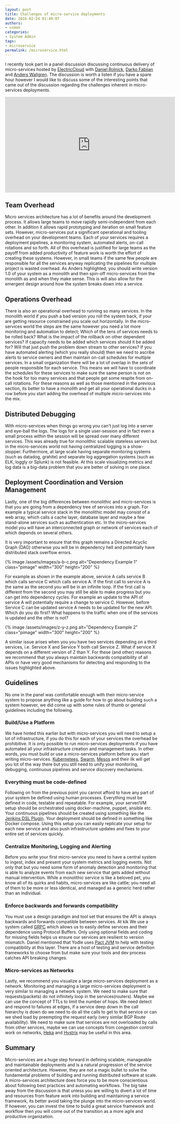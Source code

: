 ```yaml
---
layout: post
title: Challenges of micro-service deployments
date: 2016-02-24 01:49:07
authors:
- usman
categories:
- System Admin
tags:
- microservice
permalink: /microservice.html
---
```


I recently took part in a panel discussion discussing continuous delivery of micro-services hosted by [ElectricCloud](http://electric-cloud.com/) with [Daniel Rolnick](http://twitter.com/YodleTech), [Darko Fabijan](https://twitter.com/darkofabijan) and [Anders Wallgren](https://twitter.com/anders_wallgren). The discussion is worth a listen if you have a spare hour however I would like to discuss some of the interesting points that came out of the discussion regarding the challenges inherent in micro-services deployments.

<iframe width="560" height="315" src="https://www.youtube.com/embed/ciGcTivBSVg" frameborder="0" allowfullscreen></iframe>

## Team Overhead

Micro services architecture has a lot of benefits around the development process. It allows large teams to move rapidly semi-independent from each other. In addition it allows rapid prototyping and iteration on small feature sets. However, micro-services put a significant operational and tooling overhead on your development teams. Each of your services requires a deployment pipelines, a monitoring system, automated alerts, on-call rotations and so forth. All of this overhead is justified for large teams as the payoff from added productivity of feature work is worth the effort of creating these systems. However, in small teams if the same few people are responsible for all the services anyway replicating the pipelines for multiple project is wasted overhead. As Anders highlighted, you should write version 1.0 of your system as a monolith and then spin-off micro-services from the monolith as and when they make sense. This is will also allow for the emergent design around how the system breaks down into a service.


## Operations Overhead

There is also an operational overhead to running so many services. In the monolith world if you push a bad version you roll the system back, if your are getting resource constrained you scale out horizontally. In the micro-services world the steps are the same however you need a lot more monitoring and automation to detect; Which of the tens of services needs to be rolled back? What is the impact of the rollback on other dependent services? If capacity needs to be added which services should it be added for? Will that just push the problem down stream to other services? If you have automated alerting (which you really should) then we need to ascribe alerts to service owners and then maintain on-call schedules for multiple services. In a small organization there will be a lot of overlap in the sets of people responsible for each service. This means we will have to coordinate the schedules for these services to make sure the same person is not on the hook for too many services and that people get some respite from on-call rotations. For these reasons as well as those mentioned in the previous section, its better to have a monolith and get all your operational ducks in a row before you start adding the overhead of multiple micro-services into the mix.

## Distributed Debugging

With micro-services when things go wrong you can't just log into a server and eye-ball the logs. The logs for a single user-session and in fact even a small process within the session will be spread over many different services. This was already true for monolithic scalable stateless servers but in the micro-services world not having centralized logging is a show-stopper. Furthermore, at large scale having separate monitoring systems (such as datadog, grahite) and separate log aggregation systems (such as ELK, loggly or Splunk) is not feasible. At this scale visualizing metrics and log data is a big-data problem that you are better of solving in one place.


## Deployment Coordination and Version Management

Lastly, one of the big differences between monolithic and micro-services is that you are going from a dependency tree of services into a graph. For example a typical service stack in the monolithic model may consist of a web array, which calls a cache layer, database layer and maybe a few stand-alone services such as authentication etc. In the micro-services model you will have an interconnected graph or network of services each of which depends on several others.

It is very important to ensure that this graph remains a Directed Acyclic Graph (DAG) otherwise you will be in dependency hell and potentially have distributed stack overflow errors.

{% image /assets/images/a-b-c.png alt="Dependency Example 1" class="pimage" width="300" height="200" %}

For example as shown in the example above, service A calls service B which calls service C which calls service A. If the first call to service A is the same as the second you will be in an infinite loop. If the first call is different from the second you may still be able to make progress but you can get into dependency cycles. For example an update to the API of service A will potentially require a change to service C. However, before Service C can be updated service A needs to be updated for the new API. Which do you do first? What happens to the traffic when one of the services is updated and the other is not?

{% image /assets/images/z-y-z.png alt="Dependency Example 2" class="pimage" width="300" height="200" %}

A similar issue arises when you you have two services depending on a third services, i.e. Service X and Service Y both call Service Z. What if service X depends on a different version of Z than Y. For these (and other) reasons we recommend that you always maintain backwards compatibility of all APIs or have very good mechanisms for detecting and responding to the issues highlighted above.

## Guidelines

No one in the panel was comfortable enough with their micro-service system to propose anything like a guide for how to go about building such a system however, we did come up with some rules of thumb or general guidelines including the following.

### Build/Use a Platform

We have hinted this earlier but with micro-services you will need to setup a lot of infrastructure, if you do this for each of your services the overhead be prohibitive. It is only possible to run micro-services deployments if you have automated all your infrastructure creation and management tasks. In other words, you must build or use a micro-services platform before you start writing micro-services. [Kubernetees](http://kubernetes.io/), [Swarm](https://docs.docker.com/swarm/), [Mesos](http://mesos.apache.org/) and their ilk will get you lot of the way there but you still need to unify your monitoring, debugging, continuous pipelines and service discovery mechanisms.

### Everything must be code-defined

Following on from the previous point you cannot afford to have any part of your system be defined using human processes. Everything must be defined in code, testable and repeatable. For example, your server/VM setup should be orchestrated using docker-machine, puppet, ansible etc. Your continuous pipelines should be created using something like the [Jenkins DSL Plugin](https://github.com/jenkinsci/job-dsl-plugin). Your deployment should be defined in something like Docker compose. Using this setup you can easily replicate your setup for each new service and also push infrastructure updates and fixes to your entire set of services quickly.

### Centralize Monitoring, Logging and Alerting

Before you write your first micro-service you need to have a central system to ingest, index and present your system metrics and logging events. Not only that but you need some form of anomaly detection and monitoring that is able to analyze events from each new service that gets added without manual intervention. While a monolithic service is like a beloved pet, you know all of its quirks and habits, micro-services are like cattle; you need all of them to be more or less identical, and managed as a generic herd rather than an individual.

### Enforce backwards and forwards compatibility

You must use a design paradigm and tool set that ensures the API is always backwards and forwards compatible between services. At kik We use a system called [GRPC](http://www.grpc.io/) which allows us to easily define services and their dependence using Protocol Buffers. Only using optional fields and coding for missing fields helps us ensure our services are resilient to version mismatch. Daniel mentioned that Yodle uses [Pact JVM](https://github.com/DiUS/pact-jvm) to help with testing compatibility at this layer. There are a host of testing and service definition frameworks to choose from but make sure your tools and dev process catches API breaking changes.


### Micro-services as Networks

Lastly, we recommend you visualize a large micro-services deployment as a network. Monitoring and managing a large micro-services deployment is very similar to managing a network system. We need to make sure that requests(packets) do not infinitely loop in the services(routers). Maybe we can use the concept of TTLs to limit the number of hops. We need detect and respond to failures at edges, if a service deep down in the call hierarchy is down do we need to do all the calls to get to that service or can we shed load by preempting the request early (very similar BGP Route availability). We need to make sure that services are not overloaded by calls from other services, maybe we can use concepts from congestion control work on networks, [Heka](https://github.com/mozilla-services/heka) and [Hystrix](https://github.com/Netflix/Hystrix) may be useful in this area.


## Summary

Micro-services are a huge step forward in defining scalable, manageable and maintainable deployments and is a natural progression of the service oriented architecture. However, they are not a magic bullet to solve the fundamental problems of building and running distributed software at scale. A micro-services architecture does force you to be more conscientious about following best practices and automating workflows. The big take away from the discussion is that unless you are willing to divert a lot of time and resources from feature work into building and maintaining a service framework, its better avoid taking the plunge into the micro-services world. If however, you can invest the time to build a great service framework and workflow then you will come out of the transition as a more agile and productive organization.

